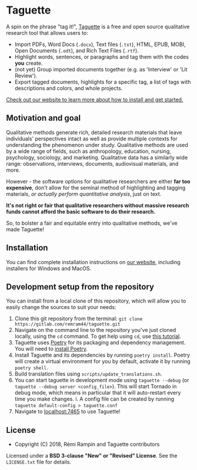 Taguette
========

A spin on the phrase "tag it!", [Taguette](https://www.taguette.org/) is a free and open source qualitative research tool that allows users to:

+ Import PDFs, Word Docs (`.docx`), Text files (`.txt`), HTML, EPUB, MOBI, Open Documents (`.odt`), and Rich Text Files (`.rtf`).
+ Highlight words, sentences, or paragraphs and tag them with the codes **you** create.
+ (not yet) Group imported documents together (e.g. as 'Interview' or 'Lit Review').
+ Export tagged documents, highlights for a specific tag, a list of tags with descriptions and colors, and whole projects.

[Check out our website to learn more about how to install and get started.](https://www.taguette.org/)

Motivation and goal
-------------------

Qualitative methods generate rich, detailed research materials that leave individuals' perspectives intact as well as provide multiple contexts for understanding the phenomenon under study. Qualitative methods are used by a wide range of fields, such as anthropology, education, nursing, psychology, sociology, and marketing. Qualitative data has a similarly wide range: observations, interviews, documents, audiovisual materials, and more.

However - the software options for qualitative researchers are either **far too expensive**, don't allow for the seminal method of highlighting and tagging materials, *or actually perform quantitative analysis*, just on text.

**It's not right or fair that qualitative researchers without massive research funds cannot afford the basic software to do their research.**

So, to bolster a fair and equitable entry into qualitative methods, we've made Taguette!

Installation
------------

You can find complete installation instructions on [our website](https://www.taguette.org/install.html), including installers for Windows and MacOS.

Development setup from the repository
-------------------------------------

You can install from a local clone of this repository, which will allow you to easily change the sources to suit your needs:

1. Clone this git repository from the terminal: `git clone https://gitlab.com/remram44/taguette.git`
2. Navigate on the command line to the repository you've just cloned locally, using the `cd` command. To get help using `cd`, use [this tutorial](https://swcarpentry.github.io/shell-novice/02-filedir/index.html).
3. Taguette uses [Poetry](https://python-poetry.org/) for its packaging and dependency management. You will need to [install Poetry](https://python-poetry.org/docs/#installation).
4. Install Taguette and its dependencies by running `poetry install`. Poetry will create a virtual environment for you by default, activate it by running `poetry shell`.
5. Build translation files using `scripts/update_translations.sh`.
6. You can start taguette in development mode using `taguette --debug` (or `taguette --debug server <config_file>`). This will start Tornado in debug mode, which means in particular that it will auto-restart every time you make changes. 
   i. A config file can be created by running `taguette default-config > taguette.conf`
7. Navigate to [localhost:7465](http://localhost:7465/) to use Taguette!

License
-------

* Copyright (C) 2018, Rémi Rampin and Taguette contributors

Licensed under a **BSD 3-clause "New" or "Revised" License**. See the `LICENSE.txt` file for details.
